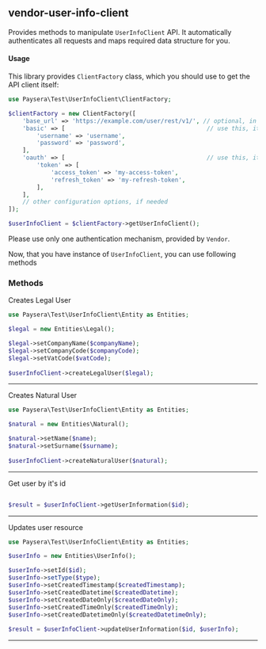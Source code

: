 
## vendor-user-info-client

Provides methods to manipulate `UserInfoClient` API.
It automatically authenticates all requests and maps required data structure for you.

#### Usage

This library provides `ClientFactory` class, which you should use to get the API client itself:

```php
use Paysera\Test\UserInfoClient\ClientFactory;

$clientFactory = new ClientFactory([
    'base_url' => 'https://example.com/user/rest/v1/', // optional, in case you need a custom one.
    'basic' => [                                        // use this, it API requires Basic authentication.
        'username' => 'username',
        'password' => 'password',
    ],
    'oauth' => [                                        // use this, it API requires OAuth v2 authentication.
        'token' => [
            'access_token' => 'my-access-token',
            'refresh_token' => 'my-refresh-token',
        ],
    ],
    // other configuration options, if needed
]);

$userInfoClient = $clientFactory->getUserInfoClient();
```

Please use only one authentication mechanism, provided by `Vendor`.

Now, that you have instance of `UserInfoClient`, you can use following methods
### Methods

    
Creates Legal User


```php
use Paysera\Test\UserInfoClient\Entity as Entities;

$legal = new Entities\Legal();

$legal->setCompanyName($companyName);
$legal->setCompanyCode($companyCode);
$legal->setVatCode($vatCode);
    
$userInfoClient->createLegalUser($legal);
```
---


Creates Natural User


```php
use Paysera\Test\UserInfoClient\Entity as Entities;

$natural = new Entities\Natural();

$natural->setName($name);
$natural->setSurname($surname);
    
$userInfoClient->createNaturalUser($natural);
```
---


Get user by it&#039;s id


```php

$result = $userInfoClient->getUserInformation($id);
```
---

Updates user resource


```php
use Paysera\Test\UserInfoClient\Entity as Entities;

$userInfo = new Entities\UserInfo();

$userInfo->setId($id);
$userInfo->setType($type);
$userInfo->setCreatedTimestamp($createdTimestamp);
$userInfo->setCreatedDatetime($createdDatetime);
$userInfo->setCreatedDateOnly($createdDateOnly);
$userInfo->setCreatedTimeOnly($createdTimeOnly);
$userInfo->setCreatedDatetimeOnly($createdDatetimeOnly);
    
$result = $userInfoClient->updateUserInformation($id, $userInfo);
```
---



